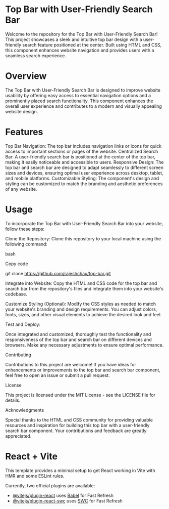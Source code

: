 # Top Bar with User-Friendly Search Bar

Welcome to the repository for the Top Bar with User-Friendly Search Bar! This project showcases a sleek and intuitive top bar design with a user-friendly search feature positioned at the center. Built using HTML and CSS, this component enhances website navigation and provides users with a seamless search experience.

# Overview

The Top Bar with User-Friendly Search Bar is designed to improve website usability by offering easy access to essential navigation options and a prominently placed search functionality. This component enhances the overall user experience and contributes to a modern and visually appealing website design.

# Features

Top Bar Navigation: The top bar includes navigation links or icons for quick access to important sections or pages of the website.
Centralized Search Bar: A user-friendly search bar is positioned at the center of the top bar, making it easily noticeable and accessible to users.
Responsive Design: The top bar and search bar are designed to adapt seamlessly to different screen sizes and devices, ensuring optimal user experience across desktop, tablet, and mobile platforms.
Customizable Styling: The component's design and styling can be customized to match the branding and aesthetic preferences of any website.

# Usage

To incorporate the Top Bar with User-Friendly Search Bar into your website, follow these steps:

Clone the Repository: Clone this repository to your local machine using the following command:

bash

Copy code

git clone https://github.com/rajeshchau/top-bar.git

Integrate into Website: Copy the HTML and CSS code for the top bar and search bar from the repository's files and integrate them into your website's codebase.

Customize Styling (Optional): Modify the CSS styles as needed to match your website's branding and design requirements. You can adjust colors, fonts, sizes, and other visual elements to achieve the desired look and feel.

Test and Deploy:

Once integrated and customized, thoroughly test the functionality and responsiveness of the top bar and search bar on different devices and browsers. Make any necessary adjustments to ensure optimal performance.

Contributing

Contributions to this project are welcome! If you have ideas for enhancements or improvements to the top bar and search bar component, feel free to open an issue or submit a pull request.

License

This project is licensed under the MIT License - see the LICENSE file for details.

Acknowledgments

Special thanks to the HTML and CSS community for providing valuable resources and inspiration for building this top bar with a user-friendly search bar component. Your contributions and feedback are greatly appreciated.


# React + Vite

This template provides a minimal setup to get React working in Vite with HMR and some ESLint rules.

Currently, two official plugins are available:

- [@vitejs/plugin-react](https://github.com/vitejs/vite-plugin-react/blob/main/packages/plugin-react/README.md) uses [Babel](https://babeljs.io/) for Fast Refresh
- [@vitejs/plugin-react-swc](https://github.com/vitejs/vite-plugin-react-swc) uses [SWC](https://swc.rs/) for Fast Refresh
